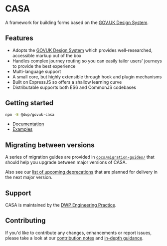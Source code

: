 # CASA 

A framework for building forms based on the [GOV.UK Design System](https://design-system.service.gov.uk/).


## Features

* Adopts the [GOVUK Design System](https://design-system.service.gov.uk/) which provides well-researched, accessible markup out of the box
* Handles complex journey routing so you can easily tailor users' journeys to provide the best experience
* Multi-language support
* A small core, but highly extensible through hook and plugin mechanisms
* Built on ExpressJS so offers a shallow learning curve
* Distributable supports both ES6 and CommonJS codebases


## Getting started

```bash
npm -E @dwp/govuk-casa
```

* [Documentation](docs/index.md)
* [Examples](examples/)


## Migrating between versions

A series of migration guides are provided in [`docs/migration-guides/`](docs/migration-guides/) that should help you upgrade between major versions of CASA.

Also see our [list of upcoming deprecations](DEPRECATIONS.md) that are planned for delivery in the next major version.


## Support

CASA is maintained by the [DWP Engineering Practice](mailto:open-source@engineering.digital.dwp.gov.uk).


## Contributing

If you'd like to contribute any changes, enhancements or report issues, please take a look at our [contribution notes](CONTRIBUTING.md) and [in-depth guidance](docs/contributors/index.md). 
